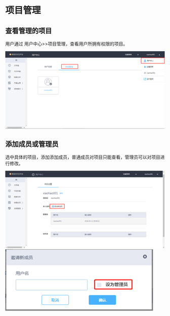 # 项目管理

## 查看管理的项目

用户通过 用户中心>>项目管理，查看用户所拥有权限的项目。

![](../images/webuse/management-project-1.png)

## 添加成员或管理员

选中具体的项目，添加添加成员，普通成员对项目只能查看，管理员可以对项目进行修改。

![](../images/webuse/management-project-2.png)
![](../images/webuse/management-project-3.png)